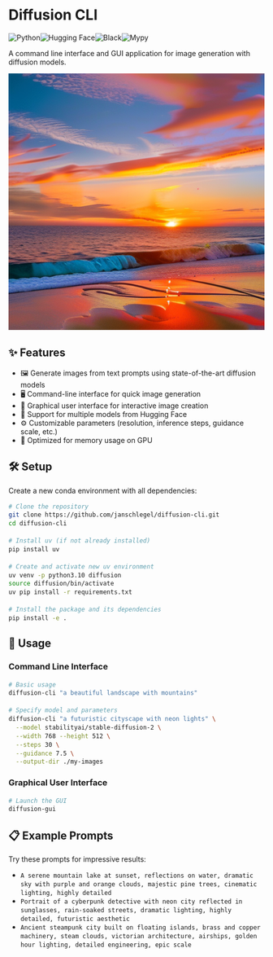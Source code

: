 # Diffusion CLI

![Python](https://img.shields.io/badge/python-3.10-blue.svg)![Hugging Face](https://img.shields.io/badge/%F0%9F%A4%97%20Hugging%20Face-Diffusers-yellow.svg)![Black](https://img.shields.io/badge/code%20style-black-000000.svg)![Mypy](https://img.shields.io/badge/mypy-typed-blue)

A command line interface and GUI application for image generation with diffusion models.

<img src="docs/img/sd_gen.png" alt="Diffusion CLI Example" />

## ✨ Features

* 🖼️ Generate images from text prompts using state-of-the-art diffusion models
* 🖥️ Command-line interface for quick image generation
* 🎨 Graphical user interface for interactive image creation
* 🤗 Support for multiple models from Hugging Face
* ⚙️ Customizable parameters (resolution, inference steps, guidance scale, etc.)
* 🚀 Optimized for memory usage on GPU

## 🛠️ Setup

Create a new conda environment with all dependencies:

```bash
# Clone the repository
git clone https://github.com/janschlegel/diffusion-cli.git
cd diffusion-cli

# Install uv (if not already installed)
pip install uv

# Create and activate new uv environment
uv venv -p python3.10 diffusion
source diffusion/bin/activate
uv pip install -r requirements.txt

# Install the package and its dependencies
pip install -e .
```

## 🚀 Usage

### Command Line Interface

```bash
# Basic usage
diffusion-cli "a beautiful landscape with mountains"

# Specify model and parameters
diffusion-cli "a futuristic cityscape with neon lights" \
  --model stabilityai/stable-diffusion-2 \
  --width 768 --height 512 \
  --steps 30 \
  --guidance 7.5 \
  --output-dir ./my-images
```

### Graphical User Interface

```bash
# Launch the GUI
diffusion-gui
```

## 📋 Example Prompts

Try these prompts for impressive results:

* `A serene mountain lake at sunset, reflections on water, dramatic sky with purple and orange clouds, majestic pine trees, cinematic lighting, highly detailed`
* `Portrait of a cyberpunk detective with neon city reflected in sunglasses, rain-soaked streets, dramatic lighting, highly detailed, futuristic aesthetic`
* `Ancient steampunk city built on floating islands, brass and copper machinery, steam clouds, victorian architecture, airships, golden hour lighting, detailed engineering, epic scale`

